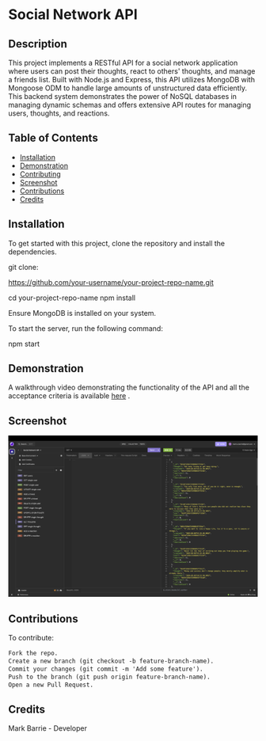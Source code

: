 # Social Network API

## Description

This project implements a RESTful API for a social network application where users can post their thoughts, react to others' thoughts, and manage a friends list. Built with Node.js and Express, this API utilizes MongoDB with Mongoose ODM to handle large amounts of unstructured data efficiently. This backend system demonstrates the power of NoSQL databases in managing dynamic schemas and offers extensive API routes for managing users, thoughts, and reactions.

## Table of Contents

- [Installation](#installation)
- [Demonstration](#demonstration)
- [Contributing](#contributing)
- [Screenshot](#screenshot)
- [Contributions](#contributions)
- [Credits](#credits)

## Installation

To get started with this project, clone the repository and install the dependencies.


git clone:

https://github.com/your-username/your-project-repo-name.git

cd your-project-repo-name
npm install

Ensure MongoDB is installed on your system. 

To start the server, run the following command:

npm start


## Demonstration

A walkthrough video demonstrating the functionality of the API and all the acceptance criteria is available [here](https://drive.google.com/file/d/1PDFTXab3I7-N_ABbE5RmJKUvGVTHyGtR/view)
.


## Screenshot

![Screenshot](/readme_screenshots/screenshot.png)


## Contributions 

To contribute:

    Fork the repo.
    Create a new branch (git checkout -b feature-branch-name).
    Commit your changes (git commit -m 'Add some feature').
    Push to the branch (git push origin feature-branch-name).
    Open a new Pull Request.

## Credits
Mark Barrie -  Developer